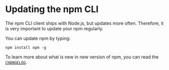 # Updating the npm CLI

The npm CLI client ships with Node.js, but updates more often.
Therefore, it is very important to update your npm regularly.

You can update npm by typing:
```
npm install npm -g
```

To learn more about what is new in new version of npm, you can
read the [`CHANGELOG`].

[`CHANGELOG`]: https://github.com/npm/npm/blob/master/CHANGELOG.md
